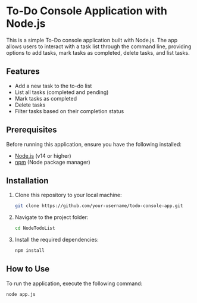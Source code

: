 # To-Do Console Application with Node.js

This is a simple To-Do console application built with Node.js. The app allows users to interact with a task list through the command line, providing options to add tasks, mark tasks as completed, delete tasks, and list tasks.

## Features

- Add a new task to the to-do list
- List all tasks (completed and pending)
- Mark tasks as completed
- Delete tasks
- Filter tasks based on their completion status

## Prerequisites

Before running this application, ensure you have the following installed:

- [Node.js](https://nodejs.org/) (v14 or higher)
- [npm](https://www.npmjs.com/) (Node package manager)

## Installation

1. Clone this repository to your local machine:

    ```bash
    git clone https://github.com/your-username/todo-console-app.git
    ```

2. Navigate to the project folder:

    ```bash
    cd NodeTodoList
    ```

3. Install the required dependencies:

    ```bash
    npm install
    ```

## How to Use

To run the application, execute the following command:

```bash
node app.js
